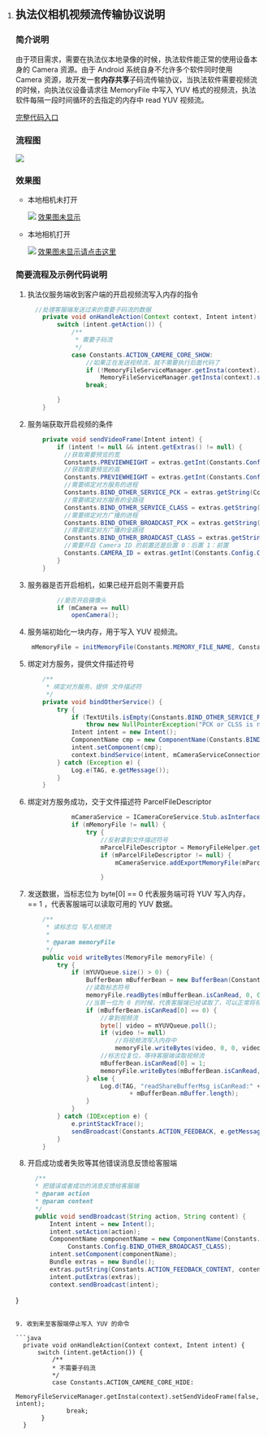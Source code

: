 1. ## 执法仪相机视频流传输协议说明

   ### 简介说明

   由于项目需求，需要在执法仪本地录像的时候，执法软件能正常的使用设备本身的 Camera 资源。由于 Android 系统自身不允许多个软件同时使用 Camera 资源，故开发一套**内存共享**子码流传输协议，当执法软件需要视频流的时候，向执法仪设备请求往 MemoryFile 中写入 YUV 格式的视频流，执法软件每隔一段时间循环的去指定的内存中 read YUV 视频流。

   [完整代码入口](<https://github.com/yangkun19921001/MemoryFileWriteBytesYUV>)

   ### 流程图

   ![](<https://ws3.sinaimg.cn/large/005BYqpgly1g3lxm55o0jj30qo0u1gnr.jpg?referrer=https://cdn.sinaimg.cn.52ecy.cn>)

   ### 效果图

   - 本地相机未打开

     ![](<https://ws3.sinaimg.cn/large/005BYqpgly1g3m6zw5za0g30b60mwhdx.jpg?referrer=https://cdn.sinaimg.cn.52ecy.cn>)
	 [效果图未显示](https://ws3.sinaimg.cn/large/005BYqpgly1g3m6zw5za0g30b60mwhdx.jpg?referrer=https://cdn.sinaimg.cn.52ecy.cn)

   - 本地相机打开

     ![](<https://ws3.sinaimg.cn/large/005BYqpgly1g3m75vcjohg30b60mw1l5.jpg?referrer=https://cdn.sinaimg.cn.52ecy.cn>)
	 [效果图未显示请点击这里](https://ws3.sinaimg.cn/large/005BYqpgly1g3m75vcjohg30b60mw1l5.jpg?referrer=https://cdn.sinaimg.cn.52ecy.cn)

   ### 简要流程及示例代码说明

   1. 执法仪服务端收到客户端的开启视频流写入内存的指令

      ```java /**
      	//处理客服端发送过来的需要子码流的数据
          private void onHandleAction(Context context, Intent intent) {
              switch (intent.getAction()) {
                  /**
                   * 需要子码流
                   */
                  case Constants.ACTION_CAMERE_CORE_SHOW:
                      //如果正在发送视频流，就不需要执行后面代码了
                      if (!MemoryFileServiceManager.getInsta(context).isSendVideoFrame())
                          MemoryFileServiceManager.getInsta(context).setSendVideoFrame(true, intent);
                      break;
      
              }
          }
      ```

      

   2. 服务端获取开启视频的条件

      ```java
          private void sendVideoFrame(Intent intent) {
              if (intent != null && intent.getExtras() != null) {
                //获取需要预览的宽
                Constants.PREVIEWHEIGHT = extras.getInt(Constants.Config.PREVIEW_WIDTH, 1280);
                //获取需要预览的高
                Constants.PREVIEWHEIGHT = extras.getInt(Constants.Config.PREVIEW_HEIGHT, 720);
                //需要绑定对方服务的进程
                Constants.BIND_OTHER_SERVICE_PCK = extras.getString(Constants.Config.BIND_OTHER_SERVICE_PCK, "");
                //需要绑定对方服务的全路径
                Constants.BIND_OTHER_SERVICE_CLASS = extras.getString(Constants.Config.BIND_OTHER_SERVICE_CLASS, "");
                //需要绑定对方广播的进程
                Constants.BIND_OTHER_BROADCAST_PCK = extras.getString(Constants.Config.BIND_OTHER_BROADCAST_PCK, "");
                //需要绑定对方广播的全路径
                Constants.BIND_OTHER_BROADCAST_CLASS = extras.getString(Constants.Config.BIND_OTHER_BROADCAST_CLASS, "");
                //需要开启 Camera ID 的前置还是后置 0：后置 1：前置
                Constants.CAMERA_ID = extras.getInt(Constants.Config.CAMERA_ID, 0);
              }
          }
      ```

   3. 服务器是否开启相机，如果已经开启则不需要开启

      ```java
              //是否开启摄像头
              if (mCamera == null)
                  openCamera();
      ```

   4. 服务端初始化一块内存，用于写入 YUV 视频流。

      ```java
       mMemoryFile = initMemoryFile(Constants.MEMORY_FILE_NAME, Constants.MEMORY_SIZE);
      ```

   5. 绑定对方服务，提供文件描述符号

      ```java
          /**
           * 绑定对方服务，提供 文件描述符
           */
          private void bindOtherService() {
              try {
                  if (TextUtils.isEmpty(Constants.BIND_OTHER_SERVICE_PCK) || TextUtils.isEmpty(Constants.BIND_OTHER_SERVICE_CLASS))
                      throw new NullPointerException("PCK or CLSS is null ?");
                  Intent intent = new Intent();
                  ComponentName cmp = new ComponentName(Constants.BIND_OTHER_SERVICE_PCK, Constants.BIND_OTHER_SERVICE_CLASS);
                  intent.setComponent(cmp);
                  context.bindService(intent, mCameraServiceConnection, Context.BIND_AUTO_CREATE);
              } catch (Exception e) {
                  Log.e(TAG, e.getMessage());
              }
          }
      ```

   6. 绑定对方服务成功，交于文件描述符 ParcelFileDescriptor

      ```java
                  mCameraService = ICameraCoreService.Stub.asInterface(binder);
                  if (mMemoryFile != null) {
                      try {
                          //反射拿到文件描述符号
                          mParcelFileDescriptor = MemoryFileHelper.getParcelFileDescriptor(mMemoryFile);
                          if (mParcelFileDescriptor != null) {
                              mCameraService.addExportMemoryFile(mParcelFileDescriptor, Constants.PREVIEWWIDTH, Constants.PREVIEWHEIGHT, Constants.MEMORY_SIZE);
      
                          }
      ```

   7. 发送数据，当标志位为 byte[0] == 0 代表服务端可将 YUV 写入内存， == 1 ，代表客服端可以读取可用的 YUV 数据。

      ```java
          /**
           * 读标志位 写入视频流
           *
           * @param memoryFile
           */
          public void writeBytes(MemoryFile memoryFile) {
              try {
                  if (mYUVQueue.size() > 0) {
                      BufferBean mBufferBean = new BufferBean(Constants.BUFFER_SIZE);
                      //读取标志符号
                      memoryFile.readBytes(mBufferBean.isCanRead, 0, 0, 1);
                      //当第一位为 0 的时候，代表客服端已经读取了，可以正常将视频流写入内存中
                      if (mBufferBean.isCanRead[0] == 0) {
                          //拿到视频流
                          byte[] video = mYUVQueue.poll();
                          if (video != null)
                              //将视频流写入内存中
                              memoryFile.writeBytes(video, 0, 0, video.length);
                          //标志位复位，等待客服端读取视频流
                          mBufferBean.isCanRead[0] = 1;
                          memoryFile.writeBytes(mBufferBean.isCanRead, 0, 0, 1);
                      } else {
                          Log.d(TAG, "readShareBufferMsg isCanRead:" + mBufferBean.isCanRead[0] + ";length:"
                                  + mBufferBean.mBuffer.length);
                      }
                  }
              } catch (IOException e) {
                  e.printStackTrace();
                  sendBroadcast(Constants.ACTION_FEEDBACK, e.getMessage());
              }
          }
      ```

   8. 开启成功或者失败等其他错误消息反馈给客服端

      ```java
        /**
        * 把错误或者成功的消息反馈给客服端
        * @param action
        * @param content
        */
        public void sendBroadcast(String action, String content) {
            Intent intent = new Intent();
            intent.setAction(action);
            ComponentName componentName = new ComponentName(Constants.Config.BIND_OTHER_BROADCAST_PCK,
                 Constants.Config.BIND_OTHER_BROADCAST_CLASS);
            intent.setComponent(componentName);
            Bundle extras = new Bundle();
            extras.putString(Constants.ACTION_FEEDBACK_CONTENT, content);
            intent.putExtras(extras);
            context.sendBroadcast(intent);
    }
      ```

   9. 收到来至客服端停止写入 YUV 的命令

      ```java
        private void onHandleAction(Context context, Intent intent) {
            switch (intent.getAction()) {
                /**
                * 不需要子码流
                */
                case Constants.ACTION_CAMERE_CORE_HIDE:
                        MemoryFileServiceManager.getInsta(context).setSendVideoFrame(false, intent);
                    break;
             }
        }

      ```

      